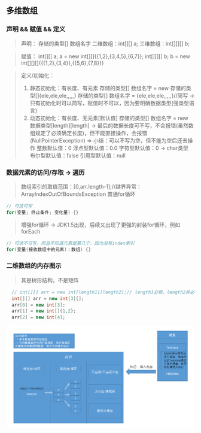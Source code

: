 ## 多维数组

### 声明 && 赋值 && 定义
> 声明：
> 存储的类型[] 数组名字
> 二维数组：int[][] a;
> 三维数组：int[][][] b;

> 赋值：
> int[][] a;
> a = new int[][]{{1,2},{3,4,5},{6,7}};
> int[][][] b;
> b = new int[][][]{{{1,2},{3,4}},{{5,6},{7,8}}}

> 定义/初始化：
> 1. 静态初始化：有长度、有元素
> 存储的类型[] 数组名字 = new 存储的类型[]{ele,ele,ele,,,,,}
> 存储的类型[] 数组名字 = {ele,ele,ele,,,,,}//简写 -> 只有初始化时可以简写，赋值时不可以，因为要明确数据类型(强类型语言)
> 2. 动态初始化：有长度、无元素[默认值]
> 存储的类型[] 数组名字 = new 数据类型[length][length] -> 最后的数据长度可不写，不会报错(虽然数组规定了必须确定长度)，但不能直接操作，会报错(NullPointerException) => 小结：可以不写为空，但不能为空后还去操作
> 整数默认值：0
> 浮点型默认值：0.0
> 字符型默认值：0 -> char类型
> 布尔型默认值：false
> 引用型默认值：null

### 数据元素的访问/存取 -> 遍历
> 数组索引的取值范围：[0,arr.length-1];//越界异常：ArrayIndexOutOfBoundsException
> 普通for循环
```java
// 可读可写
for(变量; 终止条件; 变化量) {}
```
> 增强for循环 -> JDK1.5出现，后续又出现了更强的封装for循环，例如forEach
```java
// 可读不可写，而且不知道元素是第几个，因为没有index索引
for(变量(接收数组中的元素)：数组) {}
```

### 二维数组的内存图示
> 其是树形结构，不是矩阵
```java
  // int[][] arr = new int[length1][length2];// length1必填，length2非必填，也就是'第二维度'可以相同也可以不同
  int[][] arr = new int[3][];
  arr[0] = new int[3];
  arr[1] = new int[]{1,2};
  arr[2] = new int[4];
```
![](assets/二维数组内存图示.png)